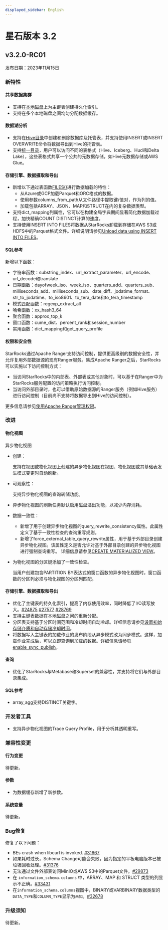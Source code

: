 ```yaml
---
displayed_sidebar: English
---
```


# 星石版本 3.2

## v3.2.0-RC01

发布日期：2023年11月15日

### 新特性

#### 共享数据集群

- 支持在[本地磁盘](../table_design/table_types/primary_key_table.md)上为主键表创建持久化索引。
- 支持在多个本地磁盘之间均匀分配数据缓存。

#### 数据湖分析

- 支持在[Hive目录](../data_source/catalog/hive_catalog.md)中创建和删除数据库及托管表，并支持使用INSERT或INSERT OVERWRITE命令将数据导出到Hive的托管表。
- 支持[统一目录](../data_source/catalog/unified_catalog.md)，用户可以访问不同的表格式（Hive、Iceberg、Hudi和Delta Lake），这些表格式共享一个公共的元数据存储，如Hive元数据存储或AWS Glue。

#### 存储引擎、数据摄取和导出

- 新增以下通过表函数[FILES()](../sql-reference/sql-functions/table-functions/files.md)进行数据加载的特性：
  - 从Azure或GCP加载Parquet和ORC格式的数据。
  - 使用参数columns_from_path从文件路径中提取键/值对，作为列的值。
  - 加载包括ARRAY、JSON、MAP和STRUCT在内的复杂数据类型。
- 支持dict_mapping列属性，它可以在构建全局字典期间显著简化数据加载过程，加快精确COUNT DISTINCT计算的速度。
- 支持使用INSERT INTO FILES将数据从StarRocks卸载到存储在AWS S3或HDFS中的Parquet格式文件。详细说明请参见[Unload data using INSERT INTO FILES](../unloading/unload_using_insert_into_files.md)。

#### SQL参考

新增以下函数：

- 字符串函数：substring_index、url_extract_parameter、url_encode、url_decode和translate
- 日期函数：dayofweek_iso、week_iso、quarters_add、quarters_sub、milliseconds_add、milliseconds_sub、date_diff、jodatime_format、str_to_jodatime、to_iso8601、to_tera_date和to_tera_timestamp
- 模式匹配函数：regexp_extract_all
- 哈希函数：xx_hash3_64
- 聚合函数：approx_top_k
- 窗口函数：cume_dist、percent_rank和session_number
- 实用函数：dict_mapping和get_query_profile

#### 权限和安全性

StarRocks通过Apache Ranger支持访问控制，提供更高级别的数据安全性，并允许复用外部数据源的现有Ranger服务。集成Apache Ranger之后，StarRocks可以实施以下访问控制方式：

- 当访问StarRocks中的内部表、外部表或其他对象时，可以基于在Ranger中为StarRocks服务配置的访问策略执行访问控制。
- 当访问外部目录时，也可以借助原始数据源的Ranger服务（例如Hive服务）进行访问控制（目前尚不支持将数据导出到Hive的访问控制）。

更多信息请参见[使用Apache Ranger管理权限](../administration/ranger_plugin.md)。

### 改进

#### 物化视图

异步物化视图

- 创建：

  支持在视图或物化视图上创建的异步物化视图在视图、物化视图或其基础表发生模式变更时自动刷新。

- 可观察性：

  支持异步物化视图的查询转储功能。

- 异步物化视图的刷新任务默认启用磁盘溢出功能，以减少内存消耗。
- 数据一致性：

  - 新增了用于创建异步物化视图的query_rewrite_consistency属性。此属性定义了基于一致性检查的查询重写规则。
  - 新增了force_external_table_query_rewrite属性，用于基于外部目录创建异步物化视图。该属性定义是否允许对基于外部目录创建的异步物化视图进行强制查询重写。
  详细信息请参见[CREATE MATERIALIZED VIEW](../sql-reference/sql-statements/data-definition/CREATE_MATERIALIZED_VIEW.md)。

- 为物化视图的分区键添加了一致性检查。

  当用户创建包含PARTITION BY表达式的窗口函数的异步物化视图时，窗口函数的分区列必须与物化视图的分区列匹配。

#### 存储引擎、数据摄取和导出

- 优化了主键表的持久化索引，提高了内存使用效率，同时降低了I/O读写放大。[#24875](https://github.com/StarRocks/starrocks/pull/24875)  [#27577](https://github.com/StarRocks/starrocks/pull/27577)  [#28769](https://github.com/StarRocks/starrocks/pull/28769)
- 支持主键表数据在本地磁盘之间的重新分配。
- 分区表支持基于分区时间范围和冷却时间自动冷却。详细信息请参见[设置初始存储介质和自动存储冷却时间](../sql-reference/sql-statements/data-definition/CREATE_TABLE.md#specify-initial-storage-medium-automatic-storage-cooldown-time-replica-number)。
- 将数据写入主键表的加载作业的发布阶段从异步模式改为同步模式。这样，加载作业完成后，可以立即查询到加载的数据。详细信息请参见[enable_sync_publish](../administration/FE_configuration.md#enable_sync_publish)。

#### 查询

- 优化了StarRocks与Metabase和Superset的兼容性，并支持将它们与外部目录集成。

#### SQL参考

- array_agg支持DISTINCT关键字。

### 开发者工具

- 支持异步物化视图的Trace Query Profile，用于分析其透明重写。

### 兼容性变更

#### 行为变更

待更新。

#### 参数

- 为数据缓存新增了新参数。

#### 系统变量

待更新。

### Bug修复

修复了以下问题：

- BEs crash when libcurl is invoked. [#31667](https://github.com/StarRocks/starrocks/pull/31667)
- 如果耗时过长，Schema Change可能会失败，因为指定的平板电脑版本已被垃圾回收处理。[#31376](https://github.com/StarRocks/starrocks/pull/31376)
- 无法通过文件外部表访问MinIO或AWS S3中的Parquet文件。[#29873](https://github.com/StarRocks/starrocks/pull/29873)
- 在 `information_schema.columns` 中，ARRAY、MAP 和 STRUCT 类型的列显示不正确。[#33431](https://github.com/StarRocks/starrocks/pull/33431)
- 在`information_schema.columns`视图中，BINARY或VARBINARY数据类型的`DATA_TYPE`和`COLUMN_TYPE`显示为`未知`。[#32678](https://github.com/StarRocks/starrocks/pull/32678)

### 升级须知

待更新。
